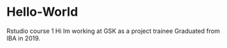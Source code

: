 # Hello-World
Rstudio course 1
Hi
Im working at GSK as a project trainee
Graduated from IBA in 2019.
